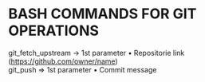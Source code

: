 # BASH COMMANDS FOR GIT OPERATIONS

git_fetch_upstream -> 1st parameter
• Repositorie link (https://github.com/owner/name)
<br/>
git_push => 1st parameter
• Commit message
